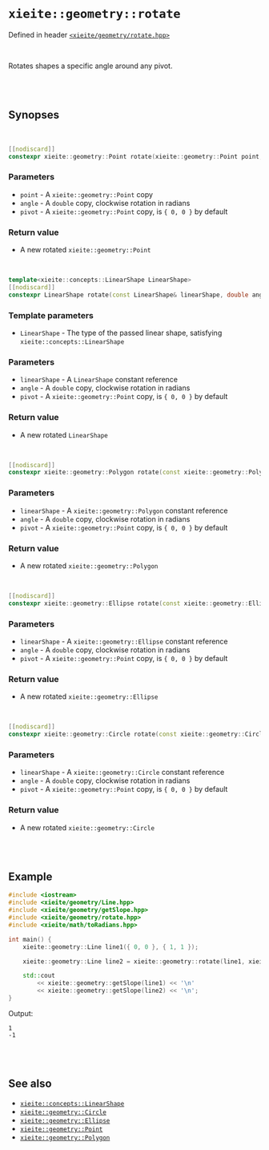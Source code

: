 # `xieite::geometry::rotate`
Defined in header [`<xieite/geometry/rotate.hpp>`](../../include/xieite/geometry/rotate.hpp)

<br/>

Rotates shapes a specific angle around any pivot.

<br/><br/>

## Synopses

<br/>

```cpp
[[nodiscard]]
constexpr xieite::geometry::Point rotate(xieite::geometry::Point point, double angle, xieite::geometry::Point pivot = xieite::geometry::Point(0, 0)) noexcept;
```
### Parameters
- `point` - A `xieite::geometry::Point` copy
- `angle` - A `double` copy, clockwise rotation in radians
- `pivot` - A `xieite::geometry::Point` copy, is `{ 0, 0 }` by default
### Return value
- A new rotated `xieite::geometry::Point`

<br/>

```cpp
template<xieite::concepts::LinearShape LinearShape>
[[nodiscard]]
constexpr LinearShape rotate(const LinearShape& linearShape, double angle, xieite::geometry::Point pivot = xieite::geometry::Point(0, 0)) noexcept;
```
### Template parameters
- `LinearShape` - The type of the passed linear shape, satisfying `xieite::concepts::LinearShape`
### Parameters
- `linearShape` - A `LinearShape` constant reference
- `angle` - A `double` copy, clockwise rotation in radians
- `pivot` - A `xieite::geometry::Point` copy, is `{ 0, 0 }` by default
### Return value
- A new rotated `LinearShape`

<br/>

```cpp
[[nodiscard]]
constexpr xieite::geometry::Polygon rotate(const xieite::geometry::Polygon& polygon, double angle, xieite::geometry::Point pivot = xieite::geometry::Point(0, 0)) noexcept;
```
### Parameters
- `linearShape` - A `xieite::geometry::Polygon` constant reference
- `angle` - A `double` copy, clockwise rotation in radians
- `pivot` - A `xieite::geometry::Point` copy, is `{ 0, 0 }` by default
### Return value
- A new rotated `xieite::geometry::Polygon`

<br/>

```cpp
[[nodiscard]]
constexpr xieite::geometry::Ellipse rotate(const xieite::geometry::Ellipse& ellipse, cdouble angle, xieite::geometry::Point pivot = xieite::geometry::Point(0, 0)) noexcept;
```
### Parameters
- `linearShape` - A `xieite::geometry::Ellipse` constant reference
- `angle` - A `double` copy, clockwise rotation in radians
- `pivot` - A `xieite::geometry::Point` copy, is `{ 0, 0 }` by default
### Return value
- A new rotated `xieite::geometry::Ellipse`

<br/>

```cpp
[[nodiscard]]
constexpr xieite::geometry::Circle rotate(const xieite::geometry::Circle& circle, double angle, xieite::geometry::Point pivot = xieite::geometry::Point(0, 0)) noexcept;
```
### Parameters
- `linearShape` - A `xieite::geometry::Circle` constant reference
- `angle` - A `double` copy, clockwise rotation in radians
- `pivot` - A `xieite::geometry::Point` copy, is `{ 0, 0 }` by default
### Return value
- A new rotated `xieite::geometry::Circle`

<br/><br/>

## Example
```cpp
#include <iostream>
#include <xieite/geometry/Line.hpp>
#include <xieite/geometry/getSlope.hpp>
#include <xieite/geometry/rotate.hpp>
#include <xieite/math/toRadians.hpp>

int main() {
	xieite::geometry::Line line1({ 0, 0 }, { 1, 1 });

	xieite::geometry::Line line2 = xieite::geometry::rotate(line1, xieite::math::toRadians(90.0));

	std::cout
		<< xieite::geometry::getSlope(line1) << '\n'
		<< xieite::geometry::getSlope(line2) << '\n';
}
```
Output:
```
1
-1
```

<br/><br/>

## See also
- [`xieite::concepts::LinearShape`](../../docs/concepts/LinearShape.md)
- [`xieite::geometry::Circle`](../../docs/geometry/Circle.md)
- [`xieite::geometry::Ellipse`](../../docs/geometry/Ellipse.md)
- [`xieite::geometry::Point`](../../docs/geometry/Point.md)
- [`xieite::geometry::Polygon`](../../docs/geometry/Polygon.md)
